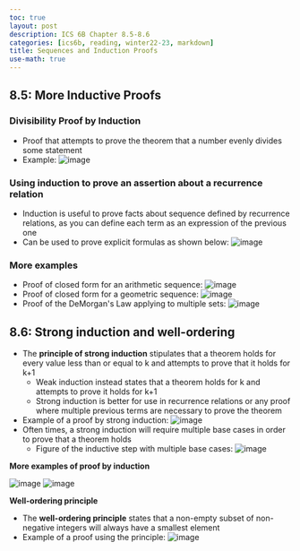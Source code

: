 ```yaml
---
toc: true
layout: post
description: ICS 6B Chapter 8.5-8.6
categories: [ics6b, reading, winter22-23, markdown]
title: Sequences and Induction Proofs
use-math: true
---
```


## 8.5: More Inductive Proofs

### Divisibility Proof by Induction

- Proof that attempts to prove the theorem that a number evenly divides some statement
- Example: ![image](https://user-images.githubusercontent.com/54915685/213084466-4a54fb76-dea1-42ab-90f5-bf55d2070ca9.png)

### Using induction to prove an assertion about a recurrence relation

- Induction is useful to prove facts about sequence defined by recurrence relations, as you can define each term as an expression of the previous one
- Can be used to prove explicit formulas as shown below: ![image](https://user-images.githubusercontent.com/54915685/213084690-f0ea55a6-2072-4513-a2f9-1df16e8ca7f9.png)

### More examples

- Proof of closed form for an arithmetic sequence: ![image](https://user-images.githubusercontent.com/54915685/213084800-0b8d7846-8346-4e04-867a-4a61841bc3fe.png)
- Proof of closed form for a geometric sequence: ![image](https://user-images.githubusercontent.com/54915685/213084922-ef9cc517-a2cf-4dc3-bab2-99f967a28ca4.png)
- Proof of the DeMorgan's Law applying to multiple sets: ![image](https://user-images.githubusercontent.com/54915685/213085008-f6a50a78-e5c9-4043-bb6f-0a81a835ec71.png)

## 8.6: Strong induction and well-ordering

- The **principle of strong induction** stipulates that a theorem holds for every value less than or equal to k and attempts to prove that it holds for k+1
    - Weak induction instead states that a theorem holds for k and attempts to prove it holds for k+1
    - Strong induction is better for use in recurrence relations or any proof where multiple previous terms are necessary to prove the theorem
- Example of a proof by strong induction: ![image](https://user-images.githubusercontent.com/54915685/213325497-253ee231-1d96-4572-bdd1-e4c66bf826b5.png)
- Often times, a strong induction will require multiple base cases in order to prove that a theorem holds
    - Figure of the inductive step with multiple base cases: ![image](https://user-images.githubusercontent.com/54915685/213325669-8330f3ba-f618-43ae-8406-8b7986a1d9a8.png)

**More examples of proof by induction**

![image](https://user-images.githubusercontent.com/54915685/213325778-4e57d2b3-9f1f-43ec-a880-c800c00d56a7.png)
![image](https://user-images.githubusercontent.com/54915685/213325804-5c601ac1-46a3-4239-a5cd-b80b2a7c2e6d.png)

**Well-ordering principle**

- The **well-ordering principle** states that a non-empty subset of non-negative integers will always have a smallest element
- Example of a proof using the principle: ![image](https://user-images.githubusercontent.com/54915685/213325944-b801b431-9c55-4ce6-9956-2da295a2c8f9.png)
